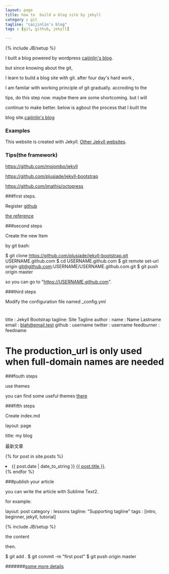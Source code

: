 ```yaml
---
layout: page
title: how to  build a blog site by jekyll
category : git 
tagline: "caijinlin's blog"
tags : [git, github, jekyll]

---
```

{% include JB/setup %}

I built a blog powered by wordpress [caijinlin's blog](http://caijinlin.tk).

but since knowing about the git,

I learn to build a blog site with git. after four day's hard work ,

I am familar with working principle of git gradually. accroding to the 

tips,  do this step now. maybe there are some shortcoming. but I will 

continue  to make better. below is agbout the process that I built the 

blog site.[caijinlin's blog](https://caijinlin.github.com)

 

<!--more-->


### Examples

This website is created with Jekyll. [Other Jekyll websites](https://github.com/mojombo/jekyll/wiki/Sites).

### Tips(the framework)

https://github.com/mojombo/jekyll

https://github.com/plusjade/jekyll-bootstrap

https://github.com/imathis/octopress





###first steps.

Register [github](https://github.com)

[the reference ](http://www.worldhello.net/gotgithub/02-join-github/010-account-setup.html)



###second steps

Create the new Item  

by git bash:

$ git clone https://github.com/plusjade/jekyll-bootstrap.git USERNAME.github.com
$ cd USERNAME.github.com
$ git remote set-url origin git@github.com:USERNAME/USERNAME.github.com.git
$ git push origin master

so you can go to "https://USERNAME.github.com".



###third steps

Modify the configuration file named _config.yml


#
title : Jekyll Bootstrap
tagline: Site Tagline
author :
  name : Name Lastname
  email : blah@email.test
  github : username
  twitter : username
  feedburner : feedname

# The production_url is only used when full-domain names are needed




###fouth steps

use themes

you can find some useful themes [there](https://github.com/jekyllbootstrap)




###fifth steps

Create index.md

layout: page

title: my  blog
 
<p>最新文章</p>
 
{% for post in site.posts %}
<li>{{ post.date | date_to_string }} <a href="{{ site.baseurl }}{{ post.url }}">{{ post.title }}</a>.</li>
{% endfor %}
 

 
###publish your article

you can write the article with Sublime Text2.

for example:

 
layout: post
category : lessons
tagline: "Supporting tagline"
tags : [intro, beginner, jekyll, tutorial]
 
{% include JB/setup %}
 
 the content



then.

$ git add .
$ git commit -m "first post"
$ git push origin master


#######[some more details](http://jekyllbootstrap.com/)



 